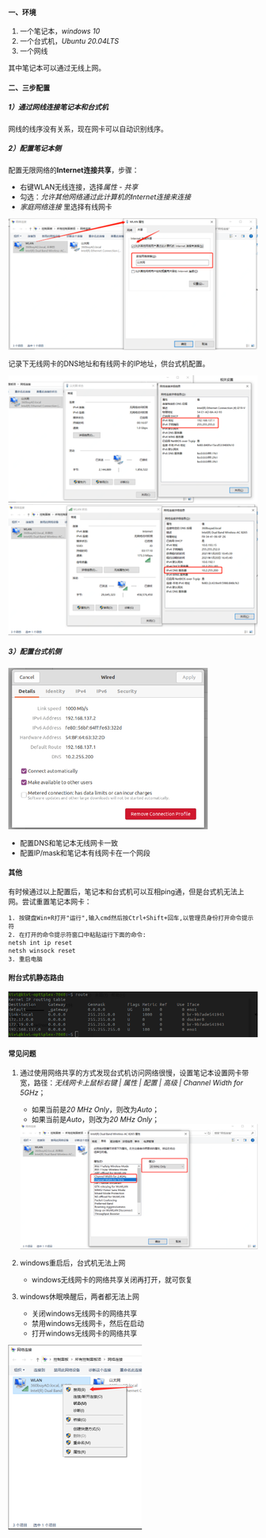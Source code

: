 #### 一、环境

1. 一个笔记本，*windows 10*
2. 一个台式机，*Ubuntu 20.04LTS*
3. 一个网线

其中笔记本可以通过无线上网。

#### 二、三步配置

##### 1）通过网线连接笔记本和台式机

网线的线序没有关系，现在网卡可以自动识别线序。

##### 2）配置笔记本侧

配置无限网络的**Internet连接共享**，步骤：

* 右键WLAN无线连接，选择*属性 - 共享*
* 勾选：*允许其他网络通过此计算机的Internet连接来连接*
* *家庭网络连接* 里选择有线网卡

<img src="../../src/main/resources/picture/微信截图_20210120140216.png" alt="微信截图_20210120140216" style="zoom: 67%;" />

记录下无线网卡的DNS地址和有线网卡的IP地址，供台式机配置。

<img src="../../src/main/resources/picture/微信截图_20210120140359.png" alt="微信截图_20210120140359" style="zoom: 67%;" />

<img src="../../src/main/resources/picture/微信截图_20210120140308.png" alt="微信截图_20210120140308" style="zoom: 67%;" />

##### 3）配置台式机侧

<img src="../../src/main/resources/picture/image-20210120141308195.png" alt="image-20210120141308195" style="zoom:67%;" />

* 配置DNS和笔记本无线网卡一致
* 配置IP/mask和笔记本有线网卡在一个网段

#### 其他

有时候通过以上配置后，笔记本和台式机可以互相ping通，但是台式机无法上网。尝试重置笔记本网卡：

```
1. 按键盘Win+R打开"运行",输入cmd然后按Ctrl+Shift+回车,以管理员身份打开命令提示符
2. 在打开的命令提示符窗口中粘贴运行下面的命令:
netsh int ip reset
netsh winsock reset
3. 重启电脑
```

#### 附台式机静态路由

![image-20210120141930713](../../src/main/resources/picture/image-20210120141930713.png)

#### 常见问题

1. 通过使用网络共享的方式发现台式机访问网络很慢，设置笔记本设置网卡带宽，路径：*无线网卡上鼠标右键 | 属性 | 配置 | 高级 | Channel Width for 5GHz*；

   - 如果当前是*20 MHz Only*，则改为*Auto*；
   - 如果当前是*Auto*，则改为*20 MHz Only*；

   <img src="../../src/main/resources/picture/image-20210121195251548.png" alt="image-20210121195251548" style="zoom: 80%;" />

2. windows重启后，台式机无法上网

   - windows无线网卡的网络共享关闭再打开，就可恢复

3. windows休眠唤醒后，两者都无法上网
   - 关闭windows无线网卡的网络共享
   - 禁用windows无线网卡，然后在启动
   - 打开windows无线网卡的网络共享

<img src="../../src/main/resources/picture/image-20210129100651939.png" alt="image-20210129100651939" style="zoom:50%;" />

